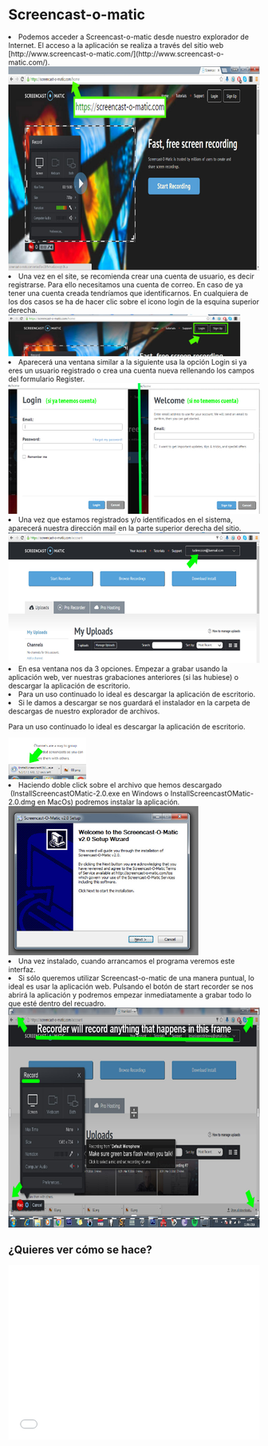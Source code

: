 
# Screencast-o-matic

<li dir="ltr">
Podemos acceder a Screencast-o-matic desde nuestro explorador de Internet. El acceso a la aplicación se realiza a través del sitio web [http://www.screencast-o-matic.com/](http://www.screencast-o-matic.com/).
</li>

<img src="img/ScCoMimage07.jpg" height="409" />

<li dir="ltr">
Una vez en el site, se recomienda crear una cuenta de usuario, es decir registrarse. Para ello necesitamos una cuenta de correo. En caso de ya tener una cuenta creada tendríamos que identificarnos. En cualquiera de los dos casos se ha de hacer clic sobre el icono login de la esquina superior derecha.
</li>

<img src="img/ScCoMimage03.jpg" height="84" />

<li dir="ltr">
Aparecerá una ventana similar a la siguiente usa la opción Login si ya eres un usuario registrado o crea una cuenta nueva rellenando los campos del formulario Register.
</li>

<img src="img/ScCoMimage05.jpg" height="262" />

<li dir="ltr">
Una vez que estamos registrados y/o identificados en el sistema, aparecerá nuestra dirección mail en la parte superior derecha del sitio.
</li>

<img src="img/ScCoMimage01.jpg" height="262" />

<li dir="ltr">
En esa ventana nos da 3 opciones. Empezar a grabar usando la aplicación web, ver nuestras grabaciones anteriores (si las hubiese) o descargar la aplicación de escritorio.
</li>
<li dir="ltr">
Para un uso continuado lo ideal es descargar la aplicación de escritorio.
</li>
<li dir="ltr">
Si le damos a descargar se nos guardará el instalador en la carpeta de descargas de nuestro explorador de archivos.
</li>

Para un uso continuado lo ideal es descargar la aplicación de escritorio.

<img src="img/ScCoMimage02.jpg" height="83" />

<li dir="ltr">
Haciendo doble click sobre el archivo que hemos descargado  (InstallScreencastOMatic-2.0.exe en Windows o InstallScreencastOMatic-2.0.dmg en MacOs) podremos instalar la aplicación.
</li>

<img src="img/ScCoMimage08.jpg" height="299" />

<li dir="ltr">
Una vez instalado, cuando arrancamos el programa veremos este interfaz.
</li>

<li dir="ltr">
Si sólo queremos utilizar Screencast-o-matic de una manera puntual, lo ideal es usar la aplicación web. Pulsando el botón de start recorder se nos abrirá la aplicación y podremos empezar inmediatamente a grabar todo lo que esté dentro del recuadro.
</li>

<img src="img/ScCoMimage04.jpg" height="441" />

## ¿Quieres ver cómo se hace?

<iframe width="100%" height="350" style="display: block; margin-left: auto; margin-right: auto;" src="//www.youtube.com/embed/tgM-WXSZ5IM?rel=0" frameborder="0"></iframe>

